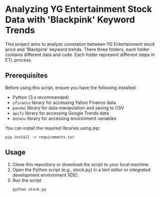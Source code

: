 # Analyzing YG Entertainment Stock Data with 'Blackpink' Keyword Trends

This project aims to analyze correlation between YG Entertainment stock price and 'Blackpink' keyword trends. 
There three folders, each folder contains different data and code. Each folder represent different steps in ETL process.

## Prerequisites

Before using this script, ensure you have the following installed:

- Python (3.x recommended)
- `yfinance` library for accessing Yahoo Finance data
- `pandas` library for data manipulation and saving to CSV
- `apify` library for accessing Google Trends data
- `dotenv` library for accessing environment variables

You can install the required libraries using pip:

```
pip install -r requirements.txt
```

## Usage
1. Clone this repository or download the script to your local machine.
2. Open the Python script (e.g., stock.py) in a text editor or integrated development environment (IDE).
3. Run the script
    ```
    python stock.py
    ```